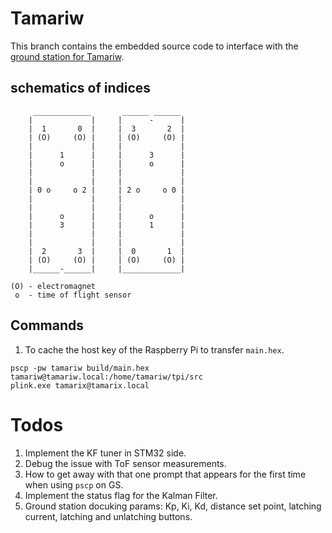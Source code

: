 # Tamariw

This branch contains the embedded source code to interface with the [ground station for Tamariw](https://github.com/TAMARIW/gs).

## schematics of indices

```
     _____________       ______ ______
    |             |     |      -      |
    |  1       0  |     |  3       2  |
    | (O)     (O) |     | (O)     (O) |
    |             |     |             |
    |      1      |     |      3      |
    |      o      |     |      o      |
    |             |     |             |
    |             |     |             |
    | 0 o     o 2 |     | 2 o     o 0 |
    |             |     |             |
    |             |     |             |
    |      o      |     |      o      |
    |      3      |     |      1      |
    |             |     |             |
    |             |     |             |
    |  2       3  |     |  0       1  |
    | (O)     (O) |     | (O)     (O) |
    |______-______|     |_____________|

(O) - electromagnet
 o  - time of flight sensor
```

## Commands

1. To cache the host key of the Raspberry Pi to transfer `main.hex`.
```
pscp -pw tamariw build/main.hex tamariw@tamariw.local:/home/tamariw/tpi/src
plink.exe tamarix@tamarix.local
```

# Todos

1. Implement the KF tuner in STM32 side.
2. Debug the issue with ToF sensor measurements.
3. How to get away with that one prompt that appears for the first time when using `pscp` on GS.
4. Implement the status flag for the Kalman Filter.
5. Ground station docuking params: Kp, Ki, Kd, distance set point, latching current, latching and unlatching buttons.
